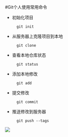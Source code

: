 #Git个人使用常用命令

- 初始化项目

		git init
- 从服务器上克隆项目到本地

		git clone
- 查看本地仓库状态

		git status
- 添加本地修改

		git add
- 提交修改

		git commit
- 推送修改到服务器

		git push --tags

![](https://github.com/chiahaolu/Notes/blob/master/GitNotes/images/Git%E4%B8%AA%E4%BA%BA%E4%BD%BF%E7%94%A8.jpg)